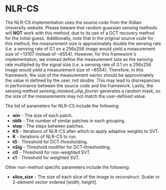 # NLR-CS
The NLR-CS implementation uses the source code from the Xidian University website.
Please beware that random guassian sensing methods will **NOT** work with this method, due to its use of a DCT recovery method for the initial guess.
Additionally, note that in the original source code for this method, the measurement size is approximately double the sensing rate (i.e. a sensing rate of 0.1 on a 256x256 image would yield a measurement size of ~13107 instead of ~6554).
However, for this framework's implementation, we instead define the measurement size as the sensing rate multiplied by the signal size (i.e. a sensing rate of 0.1 on a 256x256 image would yield a measurement size of ~6554).
Therefore, in this framework, the size of the measurement vector should be approximately the value *m* defined by the user, not double. This may lead to discrepancies in performance between the source code and the framework.
Lastly, the sensing method *sensing_masked_uhp_fourier* generates a random mask, so the size of the measurements may not match the user-defined value.

The list of parameters for NLR-CS include the following:
* **win** - The size of each patch.
* **nblk** - The number of similar patches in each grouping.
* **step** - The steps between patches.
* **K0** - Iterations of NLR-CS after which to apply adaptive weights to SVT.
* **K** - Iterations of NLR-CS to run.
* **t0** - Threshold for DCT-thresholding.
* **nSig** - Threshold modifier for DCT-thresholding.
* **c0** - Threshold for non-weighted SVT.
* **c1** - Threshold for weighted SVT.

Other non-method specific parameters include the following:
* **slice_size** - The size of each slice of the image to reconstruct. Scalar or 2-element vector ordered [width, height].
